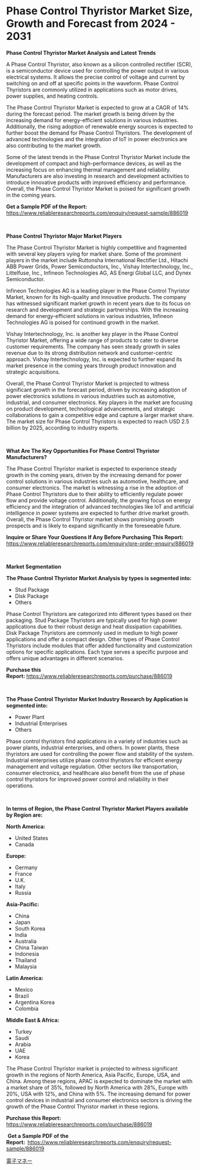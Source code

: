 <p><h1>Phase Control Thyristor Market Size, Growth and Forecast from 2024 - 2031</h1></p><p><strong>Phase Control Thyristor Market Analysis and Latest Trends</strong></p>
<p><p>A Phase Control Thyristor, also known as a silicon controlled rectifier (SCR), is a semiconductor device used for controlling the power output in various electrical systems. It allows the precise control of voltage and current by switching on and off at specific points in the waveform. Phase Control Thyristors are commonly utilized in applications such as motor drives, power supplies, and heating controls.</p><p>The Phase Control Thyristor Market is expected to grow at a CAGR of 14% during the forecast period. The market growth is being driven by the increasing demand for energy-efficient solutions in various industries. Additionally, the rising adoption of renewable energy sources is expected to further boost the demand for Phase Control Thyristors. The development of advanced technologies and the integration of IoT in power electronics are also contributing to the market growth.</p><p>Some of the latest trends in the Phase Control Thyristor Market include the development of compact and high-performance devices, as well as the increasing focus on enhancing thermal management and reliability. Manufacturers are also investing in research and development activities to introduce innovative products with improved efficiency and performance. Overall, the Phase Control Thyristor Market is poised for significant growth in the coming years.</p></p>
<p><strong>Get a Sample PDF of the Report:&nbsp;</strong> <a href="https://www.reliableresearchreports.com/enquiry/request-sample/886019">https://www.reliableresearchreports.com/enquiry/request-sample/886019</a></p>
<p>&nbsp;</p>
<p><strong>Phase Control Thyristor Major Market Players</strong></p>
<p><p>The Phase Control Thyristor Market is highly competitive and fragmented with several key players vying for market share. Some of the prominent players in the market include Ruttonsha International Rectifier Ltd., Hitachi ABB Power Grids, Power Semiconductors, Inc., Vishay Intertechnology, Inc., Littelfuse, Inc., Infineon Technologies AG, AS Energi Global LLC, and Dynex Semiconductor. </p><p>Infineon Technologies AG is a leading player in the Phase Control Thyristor Market, known for its high-quality and innovative products. The company has witnessed significant market growth in recent years due to its focus on research and development and strategic partnerships. With the increasing demand for energy-efficient solutions in various industries, Infineon Technologies AG is poised for continued growth in the market.</p><p>Vishay Intertechnology, Inc. is another key player in the Phase Control Thyristor Market, offering a wide range of products to cater to diverse customer requirements. The company has seen steady growth in sales revenue due to its strong distribution network and customer-centric approach. Vishay Intertechnology, Inc. is expected to further expand its market presence in the coming years through product innovation and strategic acquisitions.</p><p>Overall, the Phase Control Thyristor Market is projected to witness significant growth in the forecast period, driven by increasing adoption of power electronics solutions in various industries such as automotive, industrial, and consumer electronics. Key players in the market are focusing on product development, technological advancements, and strategic collaborations to gain a competitive edge and capture a larger market share. The market size for Phase Control Thyristors is expected to reach USD 2.5 billion by 2025, according to industry experts.</p></p>
<p>&nbsp;</p>
<p><strong>What Are The Key Opportunities For Phase Control Thyristor Manufacturers?</strong></p>
<p><p>The Phase Control Thyristor market is expected to experience steady growth in the coming years, driven by the increasing demand for power control solutions in various industries such as automotive, healthcare, and consumer electronics. The market is witnessing a rise in the adoption of Phase Control Thyristors due to their ability to efficiently regulate power flow and provide voltage control. Additionally, the growing focus on energy efficiency and the integration of advanced technologies like IoT and artificial intelligence in power systems are expected to further drive market growth. Overall, the Phase Control Thyristor market shows promising growth prospects and is likely to expand significantly in the foreseeable future.</p></p>
<p><strong>Inquire or Share Your Questions If Any Before Purchasing This Report:</strong> <a href="https://www.reliableresearchreports.com/enquiry/pre-order-enquiry/886019">https://www.reliableresearchreports.com/enquiry/pre-order-enquiry/886019</a></p>
<p>&nbsp;</p>
<p><strong>Market Segmentation</strong></p>
<p><strong>The Phase Control Thyristor Market Analysis by types is segmented into:</strong></p>
<p><ul><li>Stud Package</li><li>Disk Package</li><li>Others</li></ul></p>
<p><p>Phase Control Thyristors are categorized into different types based on their packaging. Stud Package Thyristors are typically used for high power applications due to their robust design and heat dissipation capabilities. Disk Package Thyristors are commonly used in medium to high power applications and offer a compact design. Other types of Phase Control Thyristors include modules that offer added functionality and customization options for specific applications. Each type serves a specific purpose and offers unique advantages in different scenarios.</p></p>
<p><strong>Purchase this Report:&nbsp;</strong><a href="https://www.reliableresearchreports.com/purchase/886019">https://www.reliableresearchreports.com/purchase/886019</a></p>
<p>&nbsp;</p>
<p><strong>The Phase Control Thyristor Market Industry Research by Application is segmented into:</strong></p>
<p><ul><li>Power Plant</li><li>Industrial Enterprises</li><li>Others</li></ul></p>
<p><p>Phase control thyristors find applications in a variety of industries such as power plants, industrial enterprises, and others. In power plants, these thyristors are used for controlling the power flow and stability of the system. Industrial enterprises utilize phase control thyristors for efficient energy management and voltage regulation. Other sectors like transportation, consumer electronics, and healthcare also benefit from the use of phase control thyristors for improved power control and reliability in their operations.</p></p>
<p>&nbsp;</p>
<p><strong>In terms of Region, the Phase Control Thyristor Market Players available by Region are:</strong></p>
<p>
    <p> <strong> North America: </strong>
        <ul>
            <li>United States</li>
            <li>Canada</li>
        </ul>
        </p> 
    <p> <strong> Europe: </strong>
        <ul>
            <li>Germany</li>
            <li>France</li>
            <li>U.K.</li>
            <li>Italy</li>
            <li>Russia</li>
        </ul>
        </p> 
    <p> <strong> Asia-Pacific: </strong>
        <ul>
            <li>China</li>
            <li>Japan</li>
            <li>South Korea</li>
            <li>India</li>
            <li>Australia</li>
            <li>China Taiwan</li>
            <li>Indonesia</li>
            <li>Thailand</li>
            <li>Malaysia</li>
        </ul>
        </p> 
    <p> <strong> Latin America: </strong>
        <ul>
            <li>Mexico</li>
            <li>Brazil</li>
            <li>Argentina Korea</li>
            <li>Colombia</li>
        </ul>
        </p> 
    <p> <strong> Middle East & Africa: </strong>
        <ul>
            <li>Turkey</li>
            <li>Saudi</li>
            <li>Arabia</li>
            <li>UAE</li>
            <li>Korea</li>
        </ul>
    </p>
    </p>
<p><p>The Phase Control Thyristor market is projected to witness significant growth in the regions of North America, Asia Pacific, Europe, USA, and China. Among these regions, APAC is expected to dominate the market with a market share of 35%, followed by North America with 28%, Europe with 20%, USA with 12%, and China with 5%. The increasing demand for power control devices in industrial and consumer electronics sectors is driving the growth of the Phase Control Thyristor market in these regions.</p></p>
<p><strong>Purchase this Report: </strong><a href="https://www.reliableresearchreports.com/purchase/886019">https://www.reliableresearchreports.com/purchase/886019</a></p>
<p>&nbsp;<strong>Get a Sample PDF of the Report:&nbsp;&nbsp;</strong><a href="https://www.reliableresearchreports.com/enquiry/request-sample/886019">https://www.reliableresearchreports.com/enquiry/request-sample/886019</a></p>
<p><strong></strong></p>
<p><p><a href="https://github.com/ppmazlotr77499/Market-Research-Report-List-1/blob/main/96550579293.md">電子マネー</a></p></p>